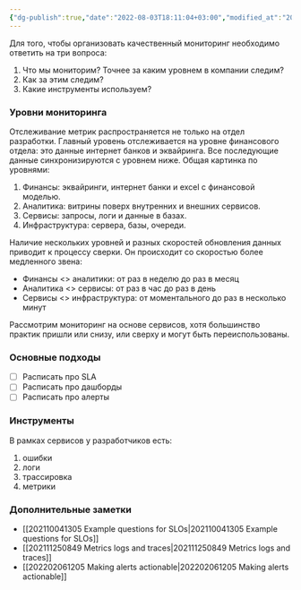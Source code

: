 ```yaml
---
{"dg-publish":true,"date":"2022-08-03T18:11:04+03:00","modified_at":"2022-08-07T14:25:10+03:00","permalink":"/organizacziya-monitoringa/","dgHomeLink":false,"dgPassFrontmatter":true}
---
```



Для того, чтобы организовать качественный мониторинг необходимо ответить на три вопроса:
1. Что мы мониторим? Точнее за каким уровнем в компании следим?
2. Как за этим следим?
3. Какие инструменты используем?

### Уровни мониторинга

Отслеживание метрик распространяется не только на отдел разработки. Главный уровень отслеживается на уровне финансового отдела: это данные интернет банков и эквайринга. Все последующие данные синхронизируются с уровнем ниже. Общая картинка по уровнями:
1. Финансы: эквайринги, интернет банки и excel с финансовой моделью.
2. Аналитика: витрины поверх внутренних и внешних сервисов.
3. Сервисы: запросы, логи и данные в базах.
4. Инфраструктура: сервера, базы, очереди.

Наличие нескольких уровней и разных скоростей обновления данных приводит к процессу сверки. Он происходит со скоростью более медленного звена:
- Финансы <> аналитики: от раз в неделю до раз в месяц
- Аналитика <> сервисы: от раз в час до раз в день
- Сервисы <> инфраструктура: от моментального до раз в несколько минут

Рассмотрим мониторинг на основе сервисов, хотя большинство практик пришли или снизу, или сверху и могут быть переиспользованы.

### Основные подходы

- [ ] Расписать про SLA
- [ ] Расписать про дашборды
- [ ] Расписать про алерты

### Инструменты

В рамках сервисов у разработчиков есть:
1. ошибки
2. логи
3. трассировка
4. метрики

### Дополнительные заметки

- [[202110041305 Example questions for SLOs|202110041305 Example questions for SLOs]]
- [[202111250849 Metrics logs and traces|202111250849 Metrics logs and traces]]
- [[202202061205 Making alerts actionable|202202061205 Making alerts actionable]]

